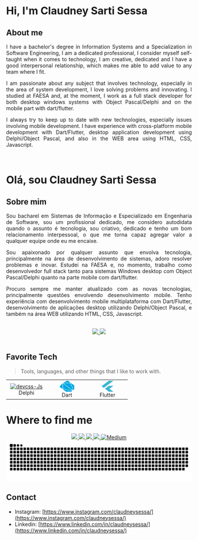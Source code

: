 # Hi, I'm Claudney Sarti Sessa
## About me

<p align="justify">
I have a bachelor's degree in Information Systems and a Specialization in Software Engineering, I am a dedicated professional, I consider myself self-taught when it comes to technology, I am creative, dedicated and I have a good interpersonal relationship, which makes me able to add value to any team where I fit.
</p>

<p align="justify">
I am passionate about any subject that involves technology, especially in the area of system development, I love solving problems and innovating. I studied at FAESA and, at the moment, I work as a full stack developer for both desktop windows systems with Object Pascal/Delphi and on the mobile part with dart/flutter.
</p>

<p align="justify">
I always try to keep up to date with new technologies, especially issues involving mobile development. I have experience with cross-platform mobile development with Dart/Flutter, desktop application development using Delphi/Object Pascal, and also in the WEB area using HTML, CSS, Javascript.
</p>
</br>

# Olá, sou Claudney Sarti Sessa
## Sobre mim

<p align="justify">
Sou bacharel em Sistemas de Informação e Especializado em Engenharia de Software, sou um profissional dedicado, me considero autodidata quando o assunto é tecnologia, sou criativo, dedicado e tenho um bom relacionamento interpessoal, o que me torna capaz agregar valor a qualquer equipe onde eu me encaixe.
</p>

<p align="justify">
Sou apaixonado por qualquer assunto que envolva tecnologia, principalmente na área de desenvolvimento de sistemas, adoro resolver problemas e inovar. Estudei na FAESA e, no momento, trabalho como desenvolvedor full stack tanto para sistemas Windows desktop com Object Pascal/Delphi quanto na parte mobile com dart/flutter.
</p>

<p align="justify">
Procuro sempre me manter atualizado com as novas tecnologias, principalmente questões envolvendo desenvolvimento mobile. Tenho experiência com desenvolvimento mobile multiplataforma com Dart/Flutter, desenvolvimento de aplicações desktop utilizando Delphi/Object Pascal, e também na área WEB utilizando HTML, CSS, Javascript.
</p>
</br>

<div align="center">
  <a href="https://github.com/claudneysessa">
  <img height="180em" src="https://github-readme-stats.vercel.app/api?username=claudneysessa&show_icons=true&theme=dracula&include_all_commits=true&count_private=true"/>
  <img height="180em" src="https://github-readme-stats.vercel.app/api/top-langs/?username=claudneysessa&layout=compact&langs_count=7&theme=dracula"/>
  </a>
</div>

<br/>

<h2 align="left" id="macropower-tech">Favorite Tech</h2>

> Tools, languages, and other things that I like to work with.

<table>
  <tr>
    <td align="center" width="96">
      <a href="#Dart-tech">
        <img align="center" alt="devcss-Js" height="30" width="40" src="https://raw.githubusercontent.com/devicons/devicon/master/icons/pascal/pascal-plain.svg">
      </a>
      <br>Delphi
    </td>
    <td align="center" width="96">
      <a href="#Dart-tech">
        <img align="center" alt="devcss-Js" height="30" width="40" src="https://raw.githubusercontent.com/devicons/devicon/master/icons/dart/dart-plain.svg">
      </a>
      <br>Dart
    </td>
    <td align="center" width="96">
      <a href="#flutter-tech">
        <img align="center" alt="devcss-Js" height="30" width="40" src="https://raw.githubusercontent.com/devicons/devicon/master/icons/flutter/flutter-plain.svg">
      </a>
      <br>Flutter
    </td>
  </tr>
</table>

# Where to find me

<div align="center">
    <a href="https://www.youtube.com/channel/UC52P3HVpmOMHjkmIhcjLRyQ" target="_blank">
      <img src="https://img.shields.io/badge/YouTube-FF0000?style=for-the-badge&logo=youtube&logoColor=white" target="_blank">
    </a>
    <a href="https://instagram.com/claudneysessa" target="_blank">
      <img src="https://img.shields.io/badge/-Instagram-%23E4405F?style=for-the-badge&logo=instagram&logoColor=white" target="_blank">
    </a>
    <a href = "mailto:claudneysartisessa@gmail.com">
      <img src="https://img.shields.io/badge/-Gmail-%23333?style=for-the-badge&logo=gmail&logoColor=white" target="_blank">
    </a>
    <a href="https://www.linkedin.com/in/claudneysessa/" target="_blank">
      <img src="https://img.shields.io/badge/-LinkedIn-%230077B5?style=for-the-badge&logo=linkedin&logoColor=white" target="_blank">
    </a>
    <a href="https://medium.com/@claudneysartisessa" target="_blank">
      <img alt="Medium" src="https://img.shields.io/badge/medium-%2312100E.svg?&style=for-the-badge&logo=medium&logoColor=white" />
    </a>
    <img src="https://raw.githubusercontent.com/claudneysessa/claudneysessa/27a8638d52a168508295a6e0dd01c2a876b4acdb/github-contribution-grid-snake.svg"/>
</div>

## Contact
 - Instagram: [https://www.instagram.com/claudneysessa/](https://www.instagram.com/claudneysessa/)
 - Linkedin: [https://www.linkedin.com/in/claudneysessa/](https://www.linkedin.com/in/claudneysessa/)
